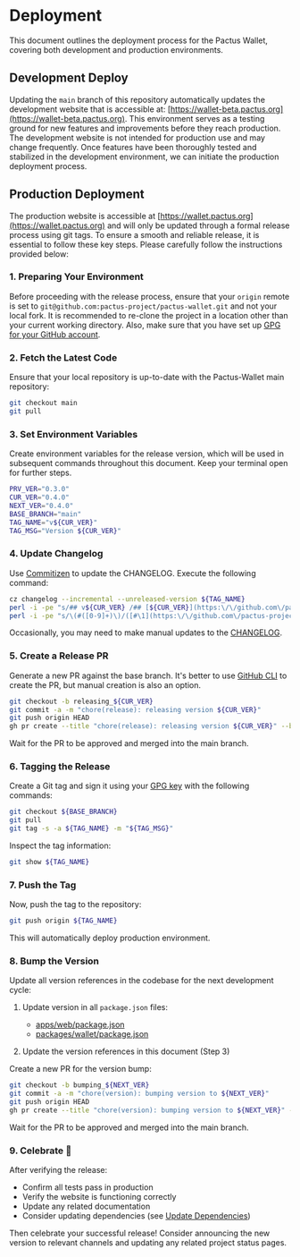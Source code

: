 # Deployment

This document outlines the deployment process for the Pactus Wallet,
covering both development and production environments.

## Development Deploy

Updating the `main` branch of this repository automatically updates the development website that is accessible at:
[https://wallet-beta.pactus.org](https://wallet-beta.pactus.org).
This environment serves as a testing ground for new features and improvements before they reach production.
The development website is not intended for production use and may change frequently.
Once features have been thoroughly tested and stabilized in the development environment, we can initiate the production deployment process.

## Production Deployment

The production website is accessible at
[https://wallet.pactus.org](https://wallet.pactus.org) and will only be updated through a formal release process using git tags.
To ensure a smooth and reliable release, it is essential to follow these key steps.
Please carefully follow the instructions provided below:

### 1. Preparing Your Environment

Before proceeding with the release process,
ensure that your `origin` remote is set to `git@github.com:pactus-project/pactus-wallet.git` and not your local fork.
It is recommended to re-clone the project in a location other than your current working directory.
Also, make sure that you have set up
[GPG for your GitHub account](https://docs.github.com/en/authentication/managing-commit-signature-verification/adding-a-gpg-key-to-your-github-account).

### 2. Fetch the Latest Code

Ensure that your local repository is up-to-date with the Pactus-Wallet main repository:

```bash
git checkout main
git pull
```
### 3. Set Environment Variables

Create environment variables for the release version, which will be used in subsequent commands throughout this document.
Keep your terminal open for further steps.

```bash
PRV_VER="0.3.0"
CUR_VER="0.4.0"
NEXT_VER="0.4.0"
BASE_BRANCH="main"
TAG_NAME="v${CUR_VER}"
TAG_MSG="Version ${CUR_VER}"
```

### 4. Update Changelog

Use [Commitizen](https://github.com/commitizen-tools/commitizen) to update the CHANGELOG. Execute the following command:

```bash
cz changelog --incremental --unreleased-version ${TAG_NAME}
perl -i -pe "s/## v${CUR_VER} /## [${CUR_VER}](https:\/\/github.com\/pactus-project\/pactus-wallet\/compare\/v${PRV_VER}...v${CUR_VER}) /g" CHANGELOG.md
perl -i -pe "s/\(#([0-9]+)\)/([#\1](https:\/\/github.com\/pactus-project\/pactus-wallet\/pull\/\1))/g" CHANGELOG.md
```

Occasionally, you may need to make manual updates to the [CHANGELOG](../CHANGELOG.md).

### 5. Create a Release PR

Generate a new PR against the base branch.
It's better to use [GitHub CLI](https://github.com/cli/cli/) to create the PR, but manual creation is also an option.

```bash
git checkout -b releasing_${CUR_VER}
git commit -a -m "chore(release): releasing version ${CUR_VER}"
git push origin HEAD
gh pr create --title "chore(release): releasing version ${CUR_VER}" --body "Releasing version ${CUR_VER}" --base ${BASE_BRANCH}
```

Wait for the PR to be approved and merged into the main branch.

### 6. Tagging the Release

Create a Git tag and sign it using your [GPG key](https://docs.github.com/en/authentication/managing-commit-signature-verification/about-commit-signature-verification) with the following commands:

```bash
git checkout ${BASE_BRANCH}
git pull
git tag -s -a ${TAG_NAME} -m "${TAG_MSG}"
```

Inspect the tag information:

```bash
git show ${TAG_NAME}
```

### 7. Push the Tag

Now, push the tag to the repository:

```bash
git push origin ${TAG_NAME}
```

This will automatically deploy production environment.

### 8. Bump the Version

Update all version references in the codebase for the next development cycle:

1. Update version in all `package.json` files:
   - [apps/web/package.json](../apps/web/package.json)
   - [packages/wallet/package.json](../packages/wallet/package.json)

2. Update the version references in this document (Step 3)

Create a new PR for the version bump:

```bash
git checkout -b bumping_${NEXT_VER}
git commit -a -m "chore(version): bumping version to ${NEXT_VER}"
git push origin HEAD
gh pr create --title "chore(version): bumping version to ${NEXT_VER}" --body "Bumping version to ${NEXT_VER}" --base ${BASE_BRANCH}
```

Wait for the PR to be approved and merged into the main branch.

### 9. Celebrate 🎉

After verifying the release:
- Confirm all tests pass in production
- Verify the website is functioning correctly
- Update any related documentation
- Consider updating dependencies (see [Update Dependencies](./update-dependencies.md))

Then celebrate your successful release! Consider announcing the new version to relevant channels and updating any related project status pages.
